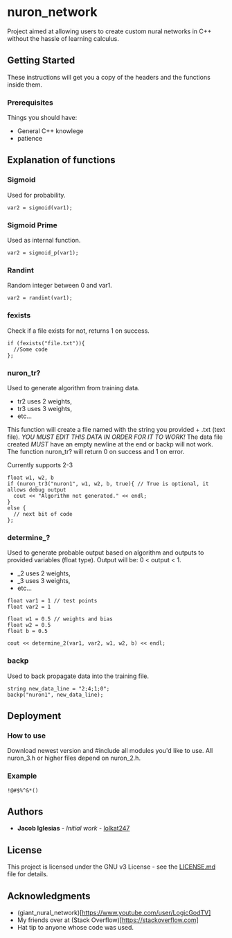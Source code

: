 # nuron_network

Project aimed at allowing users to create custom nural networks in C++ without the hassle of learning calculus.

## Getting Started

These instructions will get you a copy of the headers and the functions inside them.

### Prerequisites

Things you should have:
* General C++ knowlege
* patience

## Explanation of functions

### Sigmoid
Used for probability.
```
var2 = sigmoid(var1);
```

### Sigmoid Prime
Used as internal function.
```
var2 = sigmoid_p(var1);
```

### Randint
Random integer between 0 and var1.
```
var2 = randint(var1);
```

### fexists
Check if a file exists for not, returns 1 on success.
```
if (fexists("file.txt")){
  //Some code
};
```

### nuron_tr?
Used to generate algorithm from training data.

* tr2 uses 2 weights,
* tr3 uses 3 weights,
* etc...

This function will create a file named with the string you provided + .txt (text file).
_YOU MUST EDIT THIS DATA IN ORDER FOR IT TO WORK!_
The data file created _MUST_ have an empty newline at the end or backp will not work.
The function nuron_tr? will return 0 on success and 1 on error.

Currently supports 2-3
```
float w1, w2, b
if (nuron_tr3("nuron1", w1, w2, b, true){ // True is optional, it allows debug output
  cout << "Algorithm not generated." << endl;
}
else {
  // next bit of code
};
```

### determine_?
Used to generate probable output based on algorithm and outputs to provided variables (float type).
Output will be: 0 < output < 1.

* _2 uses 2 weights,
* _3 uses 3 weights,
* etc...

```
float var1 = 1 // test points
float var2 = 1

float w1 = 0.5 // weights and bias
float w2 = 0.5
float b = 0.5

cout << determine_2(var1, var2, w1, w2, b) << endl;
```

### backp
Used to back propagate data into the training file.
```
string new_data_line = "2;4;1;0";
backp("nuron1", new_data_line);
```

## Deployment

### How to use

Download newest version and #include all modules you'd like to use.
All nuron_3.h or higher files depend on nuron_2.h.

### Example

```
!@#$%^&*()
```

## Authors

* **Jacob Iglesias** - *Initial work* - [lolkat247](https://github.com/lolkat247)

## License

This project is licensed under the GNU v3 License - see the [LICENSE.md](LICENSE.md) file for details.

## Acknowledgments

* (giant_nural_network)[https://www.youtube.com/user/LogicGodTV] 
* My friends over at (Stack Overflow)[https://stackoverflow.com]
* Hat tip to anyone whose code was used.

